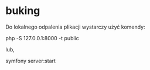 # buking

Do lokalnego odpalenia plikacji wystarczy użyć komendy:

php -S 127.0.0.1:8000 -t public

lub,

symfony server:start
